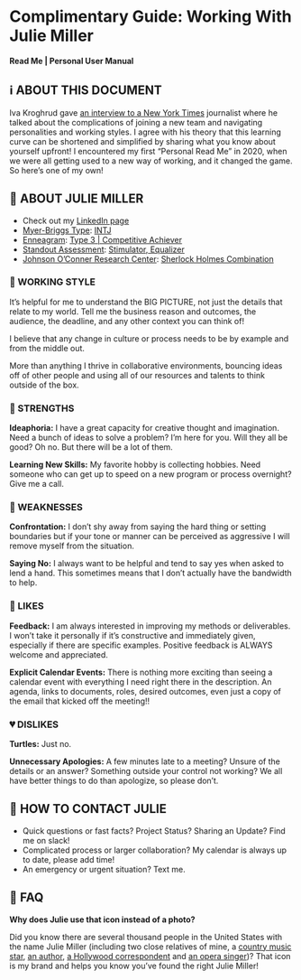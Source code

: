 # Complimentary Guide: Working With Julie Miller
**Read Me | Personal User Manual**

## ℹ️ ABOUT THIS DOCUMENT

Iva Kroghrud gave [an interview to a New York Times](https://www.nytimes.com/2013/03/31/business/questbacks-lead-strategist-on-his-user-manual.html) journalist where he talked about the complications of joining a new team and navigating personalities and working styles. I agree with his theory that this learning curve can be shortened and simplified by sharing what you know about yourself upfront! I encountered my first “Personal Read Me” in 2020, when we were all getting used to a new way of working, and it changed the game. So here’s one of my own! 

## 🥸 ABOUT JULIE MILLER
- Check out my [LinkedIn page](https://www.linkedin.com/in/postdigitalginger/)
- [Myer-Briggs Type](https://www.myersbriggs.org/my-mbti-personality-type/mbti-basics/): [INTJ](https://drive.google.com/file/d/1asJ6qcgQU0zbVrM_VJioVG4UPDs7ezwa/view?usp=sharing)
- [Enneagram](https://en.wikipedia.org/wiki/Enneagram_of_Personality): [Type 3 | Competitive Achiever](https://drive.google.com/file/d/19cFNYecest8G-2VYSek8HHM4o4m1YoFA/view?usp=sharing)
- [Standout Assessment](https://www.tmbc.com/): [Stimulator, Equalizer](https://drive.google.com/file/d/1J2Z941KVwLNOR3Rv3jpQ5Bn1S-Aanv94/view?usp=sharing)
- [Johnson O’Conner Research Center](https://www.jocrf.org/): [Sherlock Holmes Combination](https://drive.google.com/file/d/1rR5XycdmxZftW_beZkQsjEfCXWxkAefA/view?usp=sharing)

### 🛜 WORKING STYLE

It’s helpful for me to understand the BIG PICTURE, not just the details that relate to my world. Tell me the business reason and outcomes, the audience, the deadline, and any other context you can think of! 

I believe that any change in culture or process needs to be by example and from the middle out. 

More than anything I thrive in collaborative environments, bouncing ideas off of other people and using all of our resources and talents to think outside of the box. 

### 💪 STRENGTHS

**Ideaphoria:** I have a great capacity for creative thought and imagination. Need a bunch of ideas to solve a problem? I’m here for you. Will they all be good? Oh no. But there will be a lot of them. 

**Learning New Skills:** My favorite hobby is collecting hobbies. Need someone who can get up to speed on a new program or process overnight? Give me a call. 

### 🍳 WEAKNESSES

**Confrontation:** I don’t shy away from saying the hard thing or setting boundaries but if your tone or manner can be perceived as aggressive I will remove myself from the situation.  

**Saying No:** I always want to be helpful and tend to say yes when asked to lend a hand. This sometimes means that I don’t actually have the bandwidth to help. 

### 💖 LIKES

**Feedback:** I am always interested in improving my methods or deliverables. I won’t take it personally if it’s constructive and immediately given, especially if there are specific examples. Positive feedback is ALWAYS welcome and appreciated. 

**Explicit Calendar Events:** There is nothing more exciting than seeing a calendar event with everything I need right there in the description. An agenda, links to documents, roles, desired outcomes, even just a copy of the email that kicked off the meeting!! 

### 💔 DISLIKES

**Turtles:** Just no. 

**Unnecessary Apologies:** A few minutes late to a meeting? Unsure of the details or an answer? Something outside your control not working? We all have better things to do than apologize, so please don’t. 

## 📣 HOW TO CONTACT JULIE
- Quick questions or fast facts? Project Status? Sharing an Update? Find me on slack! 
- Complicated process or larger collaboration? My calendar is always up to date, please add time!
- An emergency or urgent situation? Text me. 

## 🤔 FAQ

**Why does Julie use that icon instead of a photo?**

Did you know there are several thousand people in the United States with the name Julie Miller (including two close relatives of mine, a [country music star](https://open.spotify.com/artist/1LpjGrgy09O2ElDMR3TDfu?autoplay=true), [an author](http://www.juliemiller.org/), [a Hollywood correspondent](https://www.vanityfair.com/contributor/julie-miller) and [an opera singer](https://www.juliemillermezzo.com/))? That icon is my brand and helps you know you’ve found the right Julie Miller!
